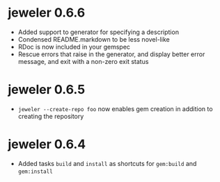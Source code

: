 # jeweler 0.6.6

 * Added support to generator for specifying a description
 * Condensed README.markdown to be less novel-like
 * RDoc is now included in your gemspec
 * Rescue errors that raise in the generator, and display better error message, and exit with a non-zero exit status

# jeweler 0.6.5

 * `jeweler --create-repo foo` now enables gem creation in addition to creating the repository

# jeweler 0.6.4

 * Added tasks `build` and `install` as shortcuts for `gem:build` and `gem:install`
